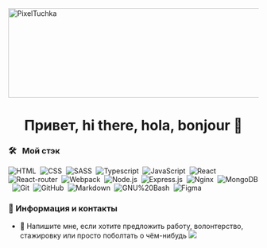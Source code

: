 <!--![Sasha](https://sun9-17.userapi.com/c639526/v639526285/23b8a/_VNDZBII80M.jpg)-->
<img alt="PixelTuchka" src="https://sun9-17.userapi.com/c639526/v639526285/23b8a/_VNDZBII80M.jpg" width=1590px height=180px/>
<h1 align=center>Привет, hi there, hola, bonjour  🤙</h1>

### 🛠 &nbsp; Мой стэк 

![HTML](https://img.shields.io/badge/-HTML-05122A?style=flat&logo=HTML5)&nbsp;
![CSS](https://img.shields.io/badge/-CSS-05122A?style=flat&logo=CSS3&logoColor=1572B6)&nbsp;
![SASS](https://img.shields.io/badge/-SASS-05122A?style=flat&logo=sass)&nbsp;
![Typescript](https://img.shields.io/badge/-Typescript-007ACC?style=flat&logo=typescript&logoColor=white)&nbsp;
![JavaScript](https://img.shields.io/badge/-JavaScript-05122A?style=flat&logo=javascript)&nbsp;
![React](https://img.shields.io/badge/-React-05122A?style=flat&logo=react)&nbsp;
![React-router](https://img.shields.io/badge/-React_Router-05122A?style=flat&logo=react-router)&nbsp;
![Webpack](https://img.shields.io/badge/-Webpack-05122A?style=flat&logo=webpack)&nbsp;
![Node.js](https://img.shields.io/badge/-Node.js-05122A?style=flat&logo=node.js)&nbsp;
![Express.js](https://img.shields.io/badge/-Express.js-05122A?style=flat&logo=Express.js&logoColor=1572B6)&nbsp;
![Nginx](https://img.shields.io/badge/-Nginx-05122A?style=flat&logo=nginx&logoColor=036d33)&nbsp;
![MongoDB](https://img.shields.io/badge/-MongoDB-05122A?style=flat&logo=mongodb)&nbsp;
![Git](https://img.shields.io/badge/-Git-05122A?style=flat&logo=git)&nbsp;
![GitHub](https://img.shields.io/badge/-GitHub-05122A?style=flat&logo=github)&nbsp;
![Markdown](https://img.shields.io/badge/-Markdown-05122A?style=flat&logo=markdown)&nbsp;
![GNU%20Bash](https://img.shields.io/badge/-GNU%20Bash-05122A?style=flat&logo=GNU%20Bash&logoColor=white)&nbsp;
![Figma](https://img.shields.io/badge/-Figma-05122A?style=flat&logo=figma)&nbsp;

### 🤙 Информация и контакты

* 💬 Напишите мне, если хотите предложить работу, волонтерство, стажировку или просто поболтать о чём-нибудь
 <a href="https://t.me/minty_owl"><img src="https://img.shields.io/badge/Telegram-2CA5E0?&logo=telegram&logoColor=white"/></a>
